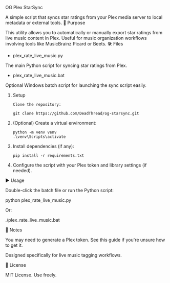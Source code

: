 OG Plex StarSync

A simple script that syncs star ratings from your Plex media server to local metadata or external tools.
🎯 Purpose

This utility allows you to automatically or manually export star ratings from live music content in Plex. Useful for music organization workflows involving tools like MusicBrainz Picard or Beets.
🛠 Files

  * plex_rate_live_music.py
    
The main Python script for syncing star ratings from Plex.

  * plex_rate_live_music.bat
    
Optional Windows batch script for launching the sync script easily.

1. Setup
    ```
    Clone the repository:

    git clone https://github.com/DeadThread/og-starsync.git
    ```
2. (Optional) Create a virtual environment:
    ```
    python -m venv venv
    .\venv\Scripts\activate
    ```
3. Install dependencies (if any):
    ```
    pip install -r requirements.txt
    ```
4. Configure the script with your Plex token and library settings (if needed).

▶️ Usage

Double-click the batch file or run the Python script:

python plex_rate_live_music.py

Or:

./plex_rate_live_music.bat

🧠 Notes

You may need to generate a Plex token. See this guide if you're unsure how to get it.

Designed specifically for live music tagging workflows.

📄 License

MIT License. Use freely.